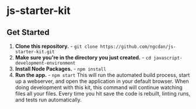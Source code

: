 # js-starter-kit

## Get Started
1. **Clone this repository.** - `git clone https://github.com/ngcdan/js-starter-kit.git`
2. **Make sure you're in the directory you just created.** - `cd javascript-development-environment`
3. **Install Node Packages.** - `npm install`
4. **Run the app.** - `npm start`
   This will run the automated build process, start up a webserver, and open the application in your default browser. When doing development with this kit, this command will continue watching files all your files. Every time you hit save the code is rebuilt, linting runs, and tests run automatically.


